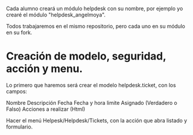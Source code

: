 Cada alumno creará un módulo helpdesk con su nombre, por ejemplo yo crearé el módulo "helpdesk_angelmoya".

Todos trabajaremos en el mismo repositorio, pero cada uno en su módulo en su fork.

# Creación de modelo, seguridad, acción y menu.

Lo primero que haremos será crear el modelo helpdesk.ticket, con los campos:

Nombre
Descripción
Fecha
Fecha y hora limite
Asignado (Verdadero o Falso)
Acciones a realizar (Html)

Hacer el menú Helpesk/Helpdesk/Tickets, con la acción que abra listado y formulario.

